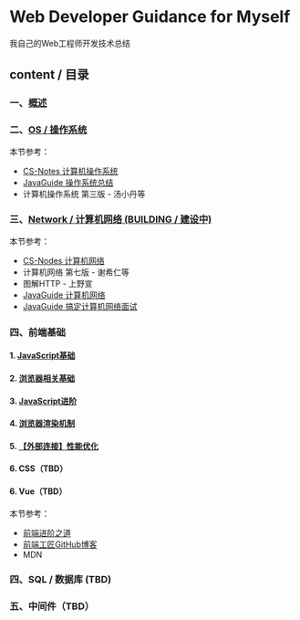# Web Developer Guidance for Myself 

我自己的Web工程师开发技术总结

## content / 目录

### 一、[概述](https://github.com/tomoya06/web-developer-guidance/issues/2)

### 二、[OS / 操作系统](https://github.com/tomoya06/web-developer-guidance/issues/5)

本节参考：

- [CS-Notes 计算机操作系统](https://cyc2018.github.io/CS-Notes/#/notes/%E8%AE%A1%E7%AE%97%E6%9C%BA%E6%93%8D%E4%BD%9C%E7%B3%BB%E7%BB%9F%20-%20%E7%9B%AE%E5%BD%951)
- [JavaGuide 操作系统总结](https://github.com/Snailclimb/JavaGuide/blob/master/docs/operating-system/basis.md)
- 计算机操作系统 第三版 - 汤小丹等

### 三、[Network / 计算机网络 (BUILDING / 建设中)](https://github.com/tomoya06/web-developer-guidance/issues/6)

本节参考：

- [CS-Nodes 计算机网络](https://cyc2018.github.io/CS-Notes/#/notes/%E8%AE%A1%E7%AE%97%E6%9C%BA%E7%BD%91%E7%BB%9C%20-%20%E7%9B%AE%E5%BD%951)
- 计算机网络 第七版 - 谢希仁等
- 图解HTTP - 上野宣
- [JavaGuide 计算机网络](https://github.com/Snailclimb/JavaGuide/blob/master/docs/network/%E8%AE%A1%E7%AE%97%E6%9C%BA%E7%BD%91%E7%BB%9C.md)
- [JavaGuide 搞定计算机网络面试](https://juejin.im/post/6844903662838349838)

### 四、前端基础

#### 1. [JavaScript基础](https://github.com/tomoya06/web-developer-guidance/issues/10)
#### 2. [浏览器相关基础](https://github.com/tomoya06/web-developer-guidance/issues/11)
#### 3. [JavaScript进阶](https://github.com/tomoya06/web-developer-guidance/issues/12)
#### 4. [浏览器渲染机制](https://github.com/tomoya06/web-developer-guidance/issues/13)
#### 5. [【外部连接】性能优化](https://yuchengkai.cn/docs/frontend/performance.html)
#### 6. CSS（TBD）
#### 6. Vue（TBD）

本节参考：

- [前端进阶之道](https://yuchengkai.cn/)
- [前端工匠GitHub博客](https://github.com/ljianshu/Blog)
- MDN


### 四、SQL / 数据库 (TBD)
### 五、中间件（TBD）



